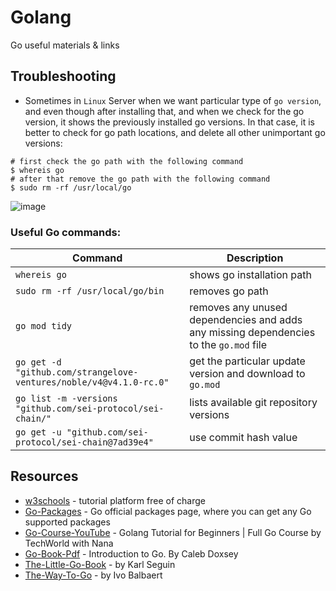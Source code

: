 # Golang 
Go useful materials &amp; links

## Troubleshooting

- Sometimes in `Linux` Server when we want particular type of `go version`, and even though after installing that, and when we check for the go version, it shows the previously installed go versions. In that case, it is better to check for go path locations, and delete all other unimportant go versions:

```
# first check the go path with the following command
$ whereis go
# after that remove the go path with the following command
$ sudo rm -rf /usr/local/go
```

![image](https://github.com/afa-farkhod/Go-Study/assets/24220136/6ac2ec90-6bb1-47b9-9308-dea0ba1fcf7a)

### Useful Go commands:

| Command | Description |
| --- | --- |
| `whereis go` | shows go installation path |
| `sudo rm -rf /usr/local/go/bin` | removes go path |
| `go mod tidy` | removes any unused dependencies and adds any missing dependencies to the `go.mod` file |
| `go get -d "github.com/strangelove-ventures/noble/v4@v4.1.0-rc.0"` | get the particular update version and download to `go.mod` |
| `go list -m -versions "github.com/sei-protocol/sei-chain/"` | lists available git repository versions |
| `go get -u "github.com/sei-protocol/sei-chain@7ad39e4"` | use commit hash value |

## Resources

- [w3schools](https://www.w3schools.com/java/default.asp) - tutorial platform free of charge
- [Go-Packages](https://pkg.go.dev/) - Go official packages page, where you can get any Go supported packages
- [Go-Course-YouTube](https://www.youtube.com/watch?v=yyUHQIec83I) - Golang Tutorial for Beginners | Full Go Course by TechWorld with Nana
- [Go-Book-Pdf](https://www.golang-book.com/public/pdf/gobook.pdf) - Introduction to Go. By Caleb Doxsey
- [The-Little-Go-Book](https://www.openmymind.net/assets/go/go.pdf) - by Karl Seguin
- [The-Way-To-Go](https://dn790004.ca.archive.org/0/items/TheWayToGo/The_Way_To_Go.pdf) - by Ivo Balbaert

